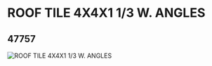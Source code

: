 # ROOF TILE 4X4X1 1/3 W. ANGLES
## 47757
![ROOF TILE 4X4X1 1/3 W. ANGLES](https://lc-www-live-s.legocdn.com/media/bricks/5/2/4213241.jpg)